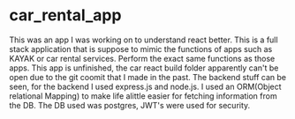 # car_rental_app
This was an app I was working on to understand react better. This is a full stack application that is suppose to mimic the functions of apps such as KAYAK or car rental services. Perform the exact same functions as those apps. This app is unfinished, the car react build folder apparently can't be open due to the git coomit that I made in the past. The backend stuff can be seen, for the backend I used express.js and node.js. I used an ORM(Object relational Mapping) to make life alittle easier for fetching information from the DB. The DB used was postgres, JWT's were used for security.
